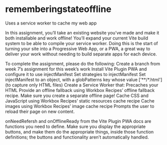 # rememberingstateoffline
Uses a service worker to cache my web app

In this assignment, you’ll take an existing website you’ve made and make it both installable and work offline! You’ll expand your current Vite build system to be able to compile your service worker. Doing this is the start of turning your site into a Progressive Web App, or a PWA, a great way to deliver your work without needing to build separate apps for each device.

To complete the assignment, please do the following:
Create a branch from week 7’s assignment for this week’s work
Install Vite Plugin PWA and configure it to use injectManifest
Set strategies to injectManifest
Set injectManifest to an object, with a globPatterns key whose value ['**/*.html'] (to capture only HTML files)
Create a Service Worker that:
Precaches your HTML
Provide an offline fallback using Workbox Recipes’ offline fallback recipe. Make sure you create a separate offline page!
Cache CSS and JavaScript using Workbox Recipes’ static resources cache recipe
Cache images using Workbox Recipes’ image cache recipe
Prompts the user to reload their page on new content.

onNeedRefersh and onOfflineReady from the Vite Plugin PWA docs are functions you need to define. Make sure you display the appropriate buttons, and make them do the appropriate things, inside those function definitions; the buttons and functionality aren’t automatically handled.
